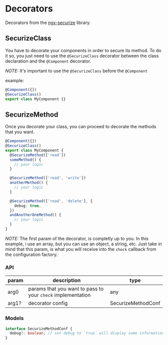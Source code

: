 # Decorators

Decorators from the [ngx-securize](../../../README.md) library.

## SecurizeClass

You have to decorate your components in order to secure its method. To do it so, you just need to use the `@SecurizeClass` decorator between the class declaration and the `@Component` decorator.

_NOTE:_ It's important to use the `@SecurizeClass` before the `@Component`

example:

```typescript
@Component({})
@SecurizeClass()
export class MyComponent {}
```

## SecurizeMethod

Once you decorate your class, you can proceed to decorate the methods that you want.

```typescript
@Component({})
@SecurizeClass()
export class MyComponent {
  @SecurizeMethod(['read'])
  someMethod() {
    // your logic
  }

  @SecurizeMethod(['read', 'write'])
  anotherMethod() {
    // your logic
  }

  @SecurizeMethod(['read', 'delete'], {
    debug: true,
  })
  andAnotherOneMethod() {
    // your logic
  }
}
```

_NOTE:_ The first param of the decorator, is completly up to you. In this example, i use an array, but you can use an object, a string, etc. Just take in mind that this param, is what you will receive into the `check` callback from the configuration factory.

### API

| param | description                                                 | type               |
| ----- | ----------------------------------------------------------- | ------------------ |
| arg0  | params that you want to pass to your `check` implementation | any                |
| arg1? | decorator config                                            | SecurizeMethodConf |

### Models

```typescript
interface SecurizeMethodConf {
  debug?: boolean; // set debug to `true` will display some information on your console.
}
```
